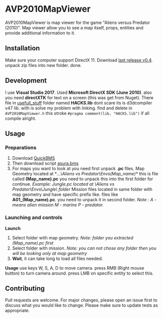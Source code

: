 # AVP2010MapViewer

AVP2010MapViewer is map viewer for the game "Aliens versus Predator (2010)". Map viewer allow you to see a map itself, props, entities and provide additional information to it.

## Installation

Make sure your computer support DirectX 11. Download [last release v0.4](https://github.com/Trololp/AVP2010MapViewer/releases/tag/v0.4). unpack zip files into new folder. done.
## Development
I use **Visual Studio 2017**. Used **Microsoft DirectX SDK (June 2010)**. also you need **directXTK** for text on a screen (this was get from Nuget). There file in 
[usefull_stuff](https://github.com/Trololp/AVP2010MapViewer/tree/main/usefull_stuff) folder named **HACKS.lib** dont scare its is d3dcompiler v47 lib. with is solve
my problem with linking. find and delete in `AVP2010MapViewer.h` this stroke `#pragma comment(lib, "HACKS.lib")` if all compile alright.

## Usage

  ### Preparations
   1. Download [QuickBMS](https://aluigi.altervista.org/quickbms.htm)
   2. Then download script [asura.bms](https://github.com/Trololp/AVP2010MapViewer/blob/main/usefull_stuff/asura.bms)
   3. For maps you want to look at you need first unpack **.pc** files. Map Geometry located at **...\Aliens vs Predator\Envs\(Map_name)\**
   this is file called **(Map_name).pc** you need to unpack this into the first folder for continue. *Example: Jungle.pc located at \Aliens vs Predator\Envs\Jungle\ folder*
   Mission files located in same folder with map geometry and have specific prefix like. files like **A01_(Map_name).pc**. you need to unpack it in second folder.
   *Note : A - means alien mission M - marine P - predator.*
 
  ### Launching and controls
   **Launch**
   1. Select folder with map geometry. *Note: folder you extracted (Map_name).pc first*
   2. Select folder with mission. *Note: you can not chose any folder then you will be looking only at map geometry*
   3. **Wait**, it can take long to load all files needed.
   
   **Usage**
   use keys W, S, A, D to move camera. press RMB (Right mouse button) to turn camera around. press LMB on specific entity to select this.

## Contributing
Pull requests are welcome. For major changes, please open an issue first to discuss what you would like to change.
Please make sure to update tests as appropriate.
